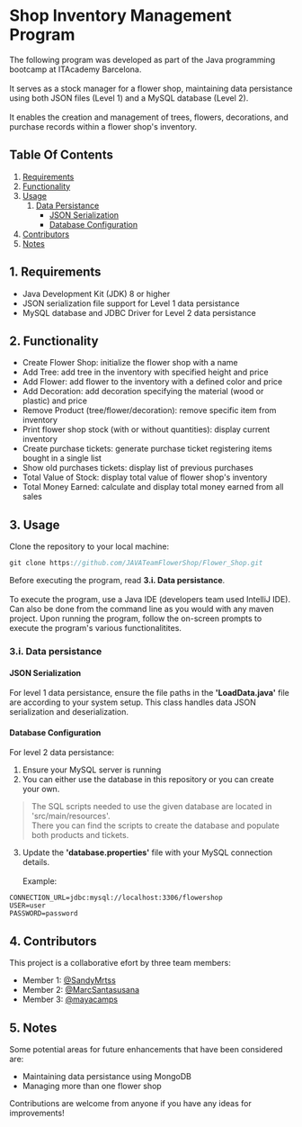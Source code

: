 # Shop Inventory Management Program

The following program was developed as part of the Java programming bootcamp at ITAcademy Barcelona.
<br><br>It serves as a stock manager for a flower shop, maintaining data persistance using both JSON files (Level 1) and a MySQL database (Level 2).
<br><br>It enables the creation and management of trees, flowers, decorations, and purchase records within a flower shop's inventory.

## Table Of Contents
1. [Requirements](#req)
2. [Functionality](#func)
3. [Usage](#use)
    1. [Data Persistance](#persistance)
       - [JSON Serialization](#json)
       - [Database Configuration](#mysql)
4. [Contributors](#members)
5. [Notes](#notes)

## 1. Requirements <a name = "req"></a>
- Java Development Kit (JDK) 8 or higher
- JSON serialization file support for Level 1 data persistance
- MySQL database and JDBC Driver for Level 2 data persistance

## 2. Functionality <a name = "func"></a>
 - Create Flower Shop: initialize the flower shop with a name
 - Add Tree: add tree in the inventory with specified height and price
 - Add Flower: add flower to the inventory with a defined color and price
 - Add Decoration: add decoration specifying the material (wood or plastic) and price
 - Remove Product (tree/flower/decoration): remove specific item from inventory
 - Print flower shop stock (with or without quantities): display current inventory
 - Create purchase tickets: generate purchase ticket registering items bought in a single list
 - Show old purchases tickets: display list of previous purchases
 - Total Value of Stock: display total value of flower shop's inventory
 - Total Money Earned: calculate and display total money earned from all sales
   
## 3. Usage <a name = "use"></a>
Clone the repository to your local machine: 
```java Cloning repo
git clone https://github.com/JAVATeamFlowerShop/Flower_Shop.git
```
Before executing the program, read **3.i. Data persistance**.
<br><br>To execute the program, use a Java IDE (developers team used IntelliJ IDE). Can also be done from the command line as you would with any maven project. Upon running the program, follow the on-screen prompts to execute the program's various functionalitites.

### 3.i. Data persistance <a name = "persistance"></a>
#### JSON Serialization <a name = "json"></a>
For level 1 data persistance, ensure the file paths in the **'LoadData.java'** file are according to your system setup. This class handles data JSON serialization and deserialization.

#### Database Configuration <a name = "mysql"></a>
For level 2 data persistance:
1. Ensure your MySQL server is running
2. You can either use the database in this repository or you can create your own.
> The SQL scripts needed to use the given database are located in 'src/main/resources'.
> <br>There you can find the scripts to create the database and populate both products and tickets.
3. Update the **'database.properties'** file with your MySQL connection details.
<br><br>Example:
```
CONNECTION_URL=jdbc:mysql://localhost:3306/flowershop
USER=user
PASSWORD=password
```

## 4. Contributors <a name = "members"></a>
This project is a collaborative efort by three team members:
- Member 1: [@SandyMrtss](https://github.com/SandyMrtss)
- Member 2: [@MarcSantasusana](https://github.com/MarcSantasusana)
- Member 3: [@mayacamps](https://github.com/mayacamps)

## 5. Notes <a name = "notes"></a>
Some potential areas for future enhancements that have been considered are:
- Maintaining data persistance using MongoDB
- Managing more than one flower shop

Contributions are welcome from anyone if you have any ideas for improvements!
